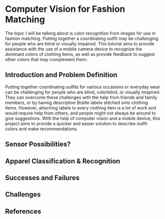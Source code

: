 # Computer Vision for Fashion Matching  


The topic I will be talking about is color recognition from images for use in fashion matching. Putting together a coordinating outfit may be challenging for people who are blind or visually impaired. This tutorial aims to provide assistance with the use of a mobile camera device to recognize the dominant colors of clothing items, as well as provide feedback to suggest other colors that may complement them. 

## Introduction and Problem Definition
Putting together coordinating outfits for various occasions or everyday wear can be challenging for people who are blind, colorblind, or visually imapired. They can overcome these challenges with the help from friends and family members, or by having descriptive Braille labels stitched onto clothing items. However, attaching labels to every clothing item is a lot of work and would require help from others, and people might not always be around to give suggestions. With the help of computer vision and a mobile device, this project aims to provide a quicker and easier solution to describe outfit colors and make recommendations.  

## Sensor Possibilities? 

## Apparel Classification & Recognition

## Successes and Failures

## Challenges

## References

